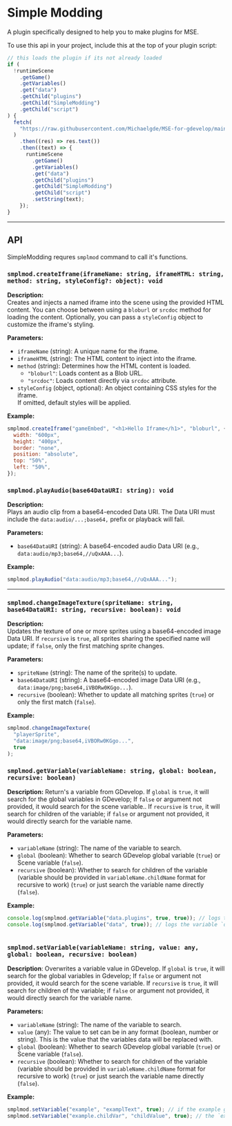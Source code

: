 # Simple Modding

A plugin specifically designed to help you to make plugins for MSE.

To use this api in your project, include this at the top of your plugin script:

```js
// this loads the plugin if its not already loaded
if (
  !runtimeScene
    .getGame()
    .getVariables()
    .get("data")
    .getChild("plugins")
    .getChild("SimpleModding")
    .getChild("script")
) {
  fetch(
    "https://raw.githubusercontent.com/Michaelgde/MSE-for-gdevelop/main/plugins/SimpleModding/script.js"
  )
    .then((res) => res.text())
    .then((text) => {
      runtimeScene
        .getGame()
        .getVariables()
        .get("data")
        .getChild("plugins")
        .getChild("SimpleModding")
        .getChild("script")
        .setString(text);
    });
}
```

---

## API

SimpleModding requres `smplmod` command to call it's functions.

### `smplmod.createIframe(iframeName: string, iframeHTML: string, method: string, styleConfig?: object): void`

**Description:**  
Creates and injects a named iframe into the scene using the provided HTML content. You can choose between using a `bloburl` or `srcdoc` method for loading the content. Optionally, you can pass a `styleConfig` object to customize the iframe's styling.

**Parameters:**

- `iframeName` (string): A unique name for the iframe.
- `iframeHTML` (string): The HTML content to inject into the iframe.
- `method` (string): Determines how the HTML content is loaded.
  - `"bloburl"`: Loads content as a Blob URL.
  - `"srcdoc"`: Loads content directly via `srcdoc` attribute.
- `styleConfig` (object, optional): An object containing CSS styles for the iframe.  
  If omitted, default styles will be applied.

**Example:**

```js
smplmod.createIframe("gameEmbed", "<h1>Hello Iframe</h1>", "bloburl", {
  width: "600px",
  height: "400px",
  border: "none",
  position: "absolute",
  top: "50%",
  left: "50%",
});
```

### `smplmod.playAudio(base64DataURI: string): void`

**Description:**  
Plays an audio clip from a base64-encoded Data URI. The Data URI must include the `data:audio/...;base64,` prefix or playback will fail.

**Parameters:**

- `base64DataURI` (string): A base64-encoded audio Data URI (e.g., `data:audio/mp3;base64,//uQxAAA...`).

**Example:**

```js
smplmod.playAudio("data:audio/mp3;base64,//uQxAAA...");
```

---

### `smplmod.changeImageTexture(spriteName: string, base64DataURI: string, recursive: boolean): void`

**Description:**  
Updates the texture of one or more sprites using a base64-encoded image Data URI. If `recursive` is `true`, all sprites sharing the specified name will update; if `false`, only the first matching sprite changes.

**Parameters:**

- `spriteName` (string): The name of the sprite(s) to update.
- `base64DataURI` (string): A base64-encoded image Data URI (e.g., `data:image/png;base64,iVBORw0KGgo...`).
- `recursive` (boolean): Whether to update all matching sprites (`true`) or only the first match (`false`).

**Example:**

```js
smplmod.changeImageTexture(
  "playerSprite",
  "data:image/png;base64,iVBORw0KGgo...",
  true
);
```


### `smplmod.getVariable(variableName: string, global: boolean, recursive: boolean)`

**Description:**
Return's a variable from GDevelop. If `global` is `true`, it will search for the global variables in GDevelop; If `false` or argument not provided, it would search for the scene variable.. If `recursive` is `true`, it will search for children of the variable; if `false` or argument not provided, it would directly search for the variable name.

**Parameters:**

- `variableName` (string): The name of the variable to search.
- `global` (boolean): Whether to search GDevelop global variable (`true`) or Scene variable (`false`).
- `recursive` (boolean): Whether to search for children of the variable (variable should be provided in `variableName.childName` format for recursive to work) (`true`) or just search the variable name directly (`false`).

**Example:**

```js
console.log(smplmod.getVariable("data.plugins", true, true)); // logs the plugins `child` of `data`
console.log(smplmod.getVariable("data", true)); // logs the variable `data`
```
```
```

### `smplmod.setVariable(variableName: string, value: any, global: boolean, recursive: boolean)`

**Description**:
Overwrites a variable value in GDevelop. If `global` is `true`, it will search for the global variables in Gdevelop; If `false` or argument not provided, it would search for the scene variable. If `recursive` is `true`, it will search for children of the variable; if `false` or argument not provided, it would directly search for the variable name.

**Parameters:**

- `variableName` (string): The name of the variable to search.
- `value` (any): The value to set can be in any format (boolean, number or string). This is the value that the variables data will be replaced with.
- `global` (boolean): Whether to search GDevelop global variable (`true`) or Scene variable (`false`).
- `recursive` (boolean): Whether to search for children of the variable (variable should be provided in `variableName.childName` format for recursive to work) (`true`) or just search the variable name directly (`false`).

**Example:**

```js
smplmod.setVariable("example", "examplText", true); // if the example global variable exists, its value will change to `exampleText` and if it doesn't exist, it will be created.
smplmod.setVariable("example.childVar", "childValue", true); // the `example` global variable will automatically be set as a structure and its child variable `childVar` will be set to the "childValue"
```
```
```
